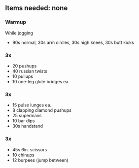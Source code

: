 ## Items needed: none

### Warmup
While jogging
- 90s normal, 30s arm circles, 30s high knees, 30s butt kicks

### 3x
- 20 pushups
- 40 russian twists
- 10 pullups
- 10 one-leg glute bridges ea.

### 3x
- 15 pulse lunges ea.
- 8 clapping diamond pushups
- 25 supermans
- 10 bar dips
- 30s handstand

### 3x
- 45s 6in. scissors
- 10 chinups
- 12 burpees (jump between)